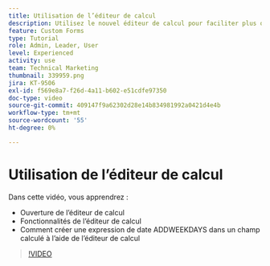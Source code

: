```yaml
---
title: Utilisation de l’éditeur de calcul
description: Utilisez le nouvel éditeur de calcul pour faciliter plus que jamais la création de champs personnalisés calculés.
feature: Custom Forms
type: Tutorial
role: Admin, Leader, User
level: Experienced
activity: use
team: Technical Marketing
thumbnail: 339959.png
jira: KT-9506
exl-id: f569e8a7-f26d-4a11-b602-e51cdfe97350
doc-type: video
source-git-commit: 409147f9a62302d28e14b834981992a0421d4e4b
workflow-type: tm+mt
source-wordcount: '55'
ht-degree: 0%

---
```


# Utilisation de l’éditeur de calcul

Dans cette vidéo, vous apprendrez :

* Ouverture de l’éditeur de calcul
* Fonctionnalités de l’éditeur de calcul
* Comment créer une expression de date ADDWEEKDAYS dans un champ calculé à l’aide de l’éditeur de calcul

>[!VIDEO](https://video.tv.adobe.com/v/339959/?quality=12&learn=on)
